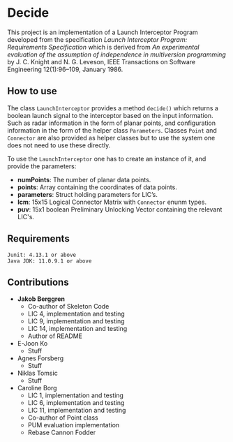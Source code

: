 # **Decide**
This project is an implementation of a Launch Interceptor Program developed from the specification _Launch Interceptor Program: Requirements
Specification_ which is derived from _An experimental evaluation of the
assumption of independence in multiversion programming_ by J. C. Knight and
N. G. Leveson, IEEE Transactions on Software Engineering 12(1):96–109,
January 1986.

## How to use
The class ```LaunchInterceptor```  provides a method ```decide()``` which returns a boolean launch signal to the interceptor based on the input information. Such as radar information in the form of planar points, and configuration information in the form of the helper class ```Parameters```. Classes ```Point``` and ```Connector``` are also provided as helper classes but to use the system one does not need to use these directly.

To use the ```LaunchInterceptor``` one has to create an instance of it, and provide the parameters:

- **numPoints**: The number of planar data points.
- **points**: Array containing the coordinates of data points.
- **parameters**: Struct holding parameters for LIC’s.
- **lcm**: 15x15 Logical Connector Matrix with ```Connector``` enunm types.
- **puv**: 15x1 boolean Preliminary Unlocking Vector containing the relevant LIC's.

## Requirements
    Junit: 4.13.1 or above
    Java JDK: 11.0.9.1 or above


## Contributions

- **Jakob Berggren**
  - Co-author of Skeleton Code
  - LIC 4, implementation and testing
  - LIC 9, implementation and testing
  - LIC 14, implementation and testing
  - Author of README 
- E-Joon Ko
    - Stuff
- Agnes Forsberg
    - Stuff
- Niklas Tomsic
  - Stuff
- Caroline Borg
  - LIC 1, implementation and testing
  - LIC 6, implementation and testing
  - LIC 11, implementation and testing
  - Co-author of Point class
  - PUM evaluation implementation
  - Rebase Cannon Fodder

